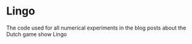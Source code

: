 # Lingo
The code used for all numerical experiments in the blog posts about the Dutch game show Lingo

